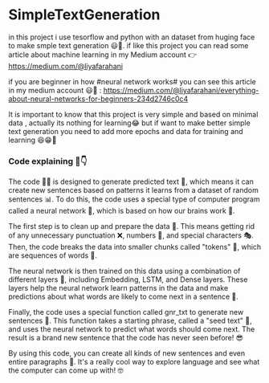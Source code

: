 # SimpleTextGeneration
in this project i use tesorflow and python with an dataset from huging face to make smple text generation 😃🤌. if like this project you can read some article about machine learning in my Medium account 👉 https://medium.com/@liyafarahani  

if you are beginner in how #neural network works# you can see this article in my medium account 😃📌 : https://medium.com/@liyafarahani/everything-about-neural-networks-for-beginners-234d2746c0c4

It is important to know that this project is very simple and based on minimal data , actually its nothing for learning😂 but if want to make better simple text generation you need to add more epochs and data for training and learning 😆😁🎈

### Code explaining 🎈👇

The code 👨‍💻 is designed to generate predicted text 📝, which means it can create new sentences based on patterns it learns from a dataset of random sentences 📊. To do this, the code uses a special type of computer program called a neural network 🧠, which is based on how our brains work 🤯.

The first step is to clean up and prepare the data 🧹. This means getting rid of any unnecessary punctuation ❌, numbers 🔢, and special characters 🎭. Then, the code breaks the data into smaller chunks called "tokens" 🔑, which are sequences of words 📝.

The neural network is then trained on this data using a combination of different layers 🤖, including Embedding, LSTM, and Dense layers. These layers help the neural network learn patterns in the data and make predictions about what words are likely to come next in a sentence 🤔.

Finally, the code uses a special function called gnr_txt to generate new sentences 🚀. This function takes a starting phrase, called a "seed text" 🌱, and uses the neural network to predict what words should come next. The result is a brand new sentence that the code has never seen before! 😎

By using this code, you can create all kinds of new sentences and even entire paragraphs 🤩. It's a really cool way to explore language and see what the computer can come up with! 🤓
